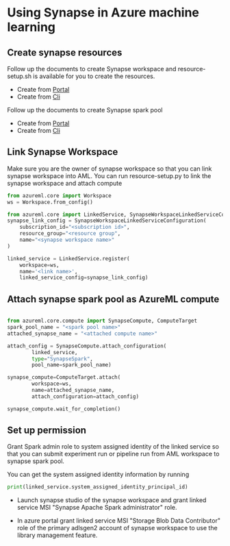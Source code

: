 # Using Synapse in Azure machine learning

## Create synapse resources

Follow up the documents to create Synapse workspace and resource-setup.sh is available for you to create the resources.

- Create from [Portal](https://docs.microsoft.com/en-us/azure/synapse-analytics/quickstart-create-workspace)
- Create from [Cli](https://docs.microsoft.com/en-us/azure/synapse-analytics/quickstart-create-workspace-cli)

Follow up the documents to create Synapse spark pool

- Create from [Portal](https://docs.microsoft.com/en-us/azure/synapse-analytics/quickstart-create-apache-spark-pool-portal)
- Create from [Cli](https://docs.microsoft.com/en-us/cli/azure/ext/synapse/synapse/spark/pool?view=azure-cli-latest)

## Link Synapse Workspace

Make sure you are the owner of synapse workspace so that you can link synapse workspace into AML.
You can run resource-setup.py to link the synapse workspace and attach compute

```python
from azureml.core import Workspace
ws = Workspace.from_config()

from azureml.core import LinkedService, SynapseWorkspaceLinkedServiceConfiguration
synapse_link_config = SynapseWorkspaceLinkedServiceConfiguration(
    subscription_id="<subscription id>",
    resource_group="<resource group",
    name="<synapse workspace name>"
)

linked_service = LinkedService.register(
    workspace=ws,
    name='<link name>',
    linked_service_config=synapse_link_config)

```

## Attach synapse spark pool as AzureML compute

```python

from azureml.core.compute import SynapseCompute, ComputeTarget
spark_pool_name = "<spark pool name>"
attached_synapse_name = "<attached compute name>"

attach_config = SynapseCompute.attach_configuration(
        linked_service,
        type="SynapseSpark",
        pool_name=spark_pool_name)

synapse_compute=ComputeTarget.attach(
        workspace=ws,
        name=attached_synapse_name,
        attach_configuration=attach_config)

synapse_compute.wait_for_completion()
```

## Set up permission

Grant Spark admin role to system assigned identity of the linked service so that you can submit experiment run or pipeline run from AML workspace to synapse spark pool.

You can get the system assigned identity information by running

```python
print(linked_service.system_assigned_identity_principal_id)
```

- Launch synapse studio of the synapse workspace and grant linked service MSI "Synapse Apache Spark administrator" role.

- In azure portal grant linked service MSI "Storage Blob Data Contributor" role of the primary adlsgen2 account of synapse workspace to use the library management feature.
